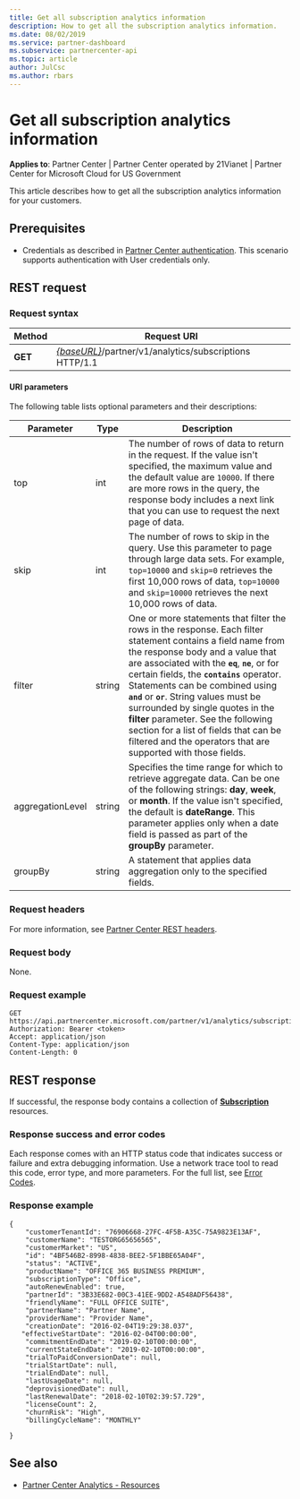 ```yaml
---
title: Get all subscription analytics information
description: How to get all the subscription analytics information.
ms.date: 08/02/2019
ms.service: partner-dashboard
ms.subservice: partnercenter-api
ms.topic: article
author: JulCsc
ms.author: rbars
---
```


# Get all subscription analytics information

**Applies to**: Partner Center | Partner Center operated by 21Vianet |  Partner Center for Microsoft Cloud for US Government

This article describes how to get all the subscription analytics information for your customers.

## Prerequisites

- Credentials as described in [Partner Center authentication](partner-center-authentication.md). This scenario supports authentication with User credentials only.

## REST request

### Request syntax

| Method | Request URI |
|--------|-------------|
| **GET** | [*\{baseURL\}*](partner-center-rest-urls.md)/partner/v1/analytics/subscriptions HTTP/1.1 |

#### URI parameters

The following table lists optional parameters and their descriptions:

| Parameter | Type |  Description |
|-----------|------|--------------|
| top | int | The number of rows of data to return in the request. If the value isn't specified, the maximum value and the default value are `10000`. If there are more rows in the query, the response body includes a next link that you can use to request the next page of data. |
| skip | int | The number of rows to skip in the query. Use this parameter to page through large data sets. For example, `top=10000` and `skip=0` retrieves the first 10,000 rows of data, `top=10000` and `skip=10000` retrieves the next 10,000 rows of data. |
| filter | string | One or more statements that filter the rows in the response. Each filter statement contains a field name from the response body and a value that are associated with the **`eq`**, **`ne`**, or for certain fields, the **`contains`** operator. Statements can be combined using **`and`** or **`or`**. String values must be surrounded by single quotes in the **filter** parameter. See the following section for a list of fields that can be filtered and the operators that are supported with those fields. |
| aggregationLevel | string | Specifies the time range for which to retrieve aggregate data. Can be one of the following strings: **day**, **week**, or **month**. If the value isn't specified, the default is **dateRange**. This parameter applies only when a date field is passed as part of the **groupBy** parameter. |
| groupBy | string | A statement that applies data aggregation only to the specified fields. |

### Request headers

For more information, see [Partner Center REST headers](headers.md).

### Request body

None.

### Request example

```http
GET https://api.partnercenter.microsoft.com/partner/v1/analytics/subscriptions
Authorization: Bearer <token>
Accept: application/json
Content-Type: application/json
Content-Length: 0
```

## REST response

If successful, the response body contains a collection of [**Subscription**](partner-center-analytics-resources.md#subscription-resource) resources.

### Response success and error codes

Each response comes with an HTTP status code that indicates success or failure and extra debugging information. Use a network trace tool to read this code, error type, and more parameters. For the full list, see [Error Codes](error-codes.md).

### Response example

```http
{
    "customerTenantId": "76906668-27FC-4F5B-A35C-75A9823E13AF",
    "customerName": "TESTORG65656565",
    "customerMarket": "US",
    "id": "4BF546B2-8998-4838-BEE2-5F1BBE65A04F",
    "status": "ACTIVE",
    "productName": "OFFICE 365 BUSINESS PREMIUM",
    "subscriptionType": "Office",
    "autoRenewEnabled": true,
    "partnerId": "3B33E682-00C3-41EE-9DD2-A548ADF56438",
    "friendlyName": "FULL OFFICE SUITE",
    "partnerName": "Partner Name",
    "providerName": "Provider Name",
    "creationDate": "2016-02-04T19:29:38.037",
   "effectiveStartDate": "2016-02-04T00:00:00",
    "commitmentEndDate": "2019-02-10T00:00:00",
    "currentStateEndDate": "2019-02-10T00:00:00",
    "trialToPaidConversionDate": null,
    "trialStartDate": null,
    "trialEndDate": null,
    "lastUsageDate": null,
    "deprovisionedDate": null,
    "lastRenewalDate": "2018-02-10T02:39:57.729",
    "licenseCount": 2,
    "churnRisk": "High",
    "billingCycleName": "MONTHLY"

}
```

## See also

- [Partner Center Analytics - Resources](partner-center-analytics-resources.md)
